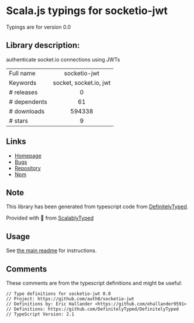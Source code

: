 
# Scala.js typings for socketio-jwt

Typings are for version 0.0

## Library description:
authenticate socket.io connections using JWTs

|                    |                 |
| ------------------ | :-------------: |
| Full name          | socketio-jwt |
| Keywords           | socket, socket.io, jwt |
| # releases         | 0 |
| # dependents       | 61 |
| # downloads        | 594338 |
| # stars            | 9 |

## Links
- [Homepage](https://github.com/auth0/socketio-jwt#readme)
- [Bugs](https://github.com/auth0/socketio-jwt/issues)
- [Repository](https://github.com/auth0/socketio-jwt)
- [Npm](https://www.npmjs.com/package/socketio-jwt)
    


## Note
This library has been generated from typescript code from [DefinitelyTyped](https://definitelytyped.org).

Provided with :purple_heart: from [ScalablyTyped](https://github.com/oyvindberg/ScalablyTyped)

## Usage
See [the main readme](../../readme.md) for instructions.

## Comments

These comments are from the typescript definitions and might be useful:
```
// Type definitions for socketio-jwt 0.0
// Project: https://github.com/auth0/socketio-jwt
// Definitions by: Eric Hallander <https://github.com/ehallander9591>
// Definitions: https://github.com/DefinitelyTyped/DefinitelyTyped
// TypeScript Version: 2.1

```

